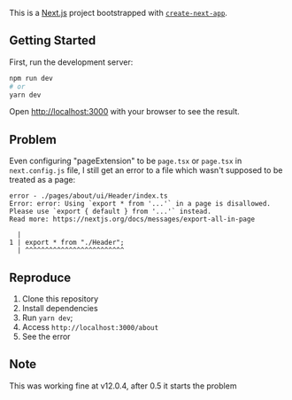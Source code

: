 This is a [Next.js](https://nextjs.org/) project bootstrapped with [`create-next-app`](https://github.com/vercel/next.js/tree/canary/packages/create-next-app).

## Getting Started

First, run the development server:

```bash
npm run dev
# or
yarn dev
```

Open [http://localhost:3000](http://localhost:3000) with your browser to see the result.

## Problem

Even configuring "pageExtension" to be `page.tsx` or `page.tsx` in `next.config.js` file, I still get an error to a file which wasn't supposed to be treated as a page:

```
error - ./pages/about/ui/Header/index.ts
Error: error: Using `export * from '...'` in a page is disallowed. Please use `export { default } from '...'` instead.
Read more: https://nextjs.org/docs/messages/export-all-in-page

  |
1 | export * from "./Header";
  | ^^^^^^^^^^^^^^^^^^^^^^^^^
```

## Reproduce

1. Clone this repository
2. Install dependencies
3. Run `yarn dev`;
4. Access `http://localhost:3000/about`
5. See the error

## Note

This was working fine at v12.0.4, after 0.5 it starts the problem

